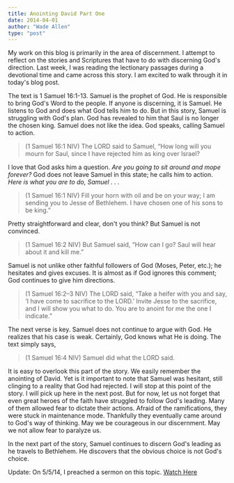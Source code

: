 ```yaml
---
title: Anointing David Part One
date: 2014-04-01
author: "Wade Allen"
type: "post"
---
```

 
My work on this blog is primarily in the area of discernment. I attempt to reflect on the stories and Scriptures that have to do with discerning God's direction. Last week, I was reading the lectionary passages during a devotional time and came across this story. I am excited to walk through it in today's blog post.

The text is 1 Samuel 16:1-13. Samuel is the prophet of God. He is responsible to bring God's Word to the people. If anyone is discerning, it is Samuel. He listens to God and does what God tells him to do. But in this story, Samuel is struggling with God's plan. God has revealed to him that Saul is no longer the chosen king. Samuel does not like the idea. God speaks, calling Samuel to action.

>(1 Samuel 16:1 NIV) The LORD said to Samuel, “How long will you mourn for Saul, since I have rejected him as king over Israel? 

I love that God asks him a question. *Are you going to sit around and mope forever?* God does not leave Samuel in this state; he calls him to action. *Here is what you are to do, Samuel . . .*

>(1 Samuel 16:1 NIV) Fill your horn with oil and be on your way; I am sending you to Jesse of Bethlehem. I have chosen one of his sons to be king.” 

Pretty straightforward and clear, don't you think? But Samuel is not convinced. 

>(1 Samuel 16:2 NIV) But Samuel said, “How can I go? Saul will hear about it and kill me.” 

Samuel is not unlike other faithful followers of God (Moses, Peter, etc.); he hesitates and gives excuses. It is almost as if God ignores this comment; God continues to give him directions. 

>(1 Samuel 16:2–3 NIV) The LORD said, “Take a heifer with you and say, ‘I have come to sacrifice to the LORD.’ Invite Jesse to the sacrifice, and I will show you what to do. You are to anoint for me the one I indicate.” 

The next verse is key. Samuel does not continue to argue with God. He realizes that his case is weak. Certainly, God knows what He is doing. The text simply says,

>(1 Samuel 16:4 NIV) Samuel did what the LORD said. 

It is easy to overlook this part of the story. We easily remember the anointing of David. Yet is it important to note that Samuel was hesitant, still clinging to a reality that God had rejected. I will stop at this point of the story. I will pick up here in the next post. But for now, let us not forget that even great heroes of the faith have struggled to follow God's leading. Many of them allowed fear to dictate their actions. Afraid of the ramifications, they were stuck in maintenance mode. Thankfully they eventually came around to God's way of thinking. May we be courageous in our discernment. May we not allow fear to paralyze us. 

In the next part of the story, Samuel continues to discern God's leading as he travels to Bethlehem. He discovers that the obvious choice is not God's choice.

Update: On 5/5/14, I preached a sermon on this topic. [Watch Here](http://fbcmuncie.org/video/2014/05/04/unlikely-hero/)

